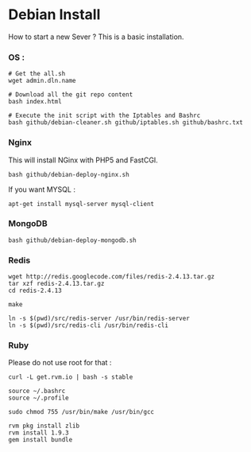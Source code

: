 # Debian Install

How to start a new Sever ?
This is a basic installation.

### OS :
    
    # Get the all.sh
    wget admin.dln.name
       
    # Download all the git repo content
    bash index.html 
    
    # Execute the init script with the Iptables and Bashrc
    bash github/debian-cleaner.sh github/iptables.sh github/bashrc.txt


### Nginx

This will install NGinx with PHP5 and FastCGI.

    bash github/debian-deploy-nginx.sh

If you want MYSQL :
    
    apt-get install mysql-server mysql-client
    
### MongoDB

    bash github/debian-deploy-mongodb.sh

### Redis

    wget http://redis.googlecode.com/files/redis-2.4.13.tar.gz
    tar xzf redis-2.4.13.tar.gz
    cd redis-2.4.13

    make

    ln -s $(pwd)/src/redis-server /usr/bin/redis-server
    ln -s $(pwd)/src/redis-cli /usr/bin/redis-cli


### Ruby

Please do not use root for that :

    curl -L get.rvm.io | bash -s stable

    source ~/.bashrc
    source ~/.profile
    
    sudo chmod 755 /usr/bin/make /usr/bin/gcc
    
    rvm pkg install zlib
    rvm install 1.9.3
    gem install bundle

